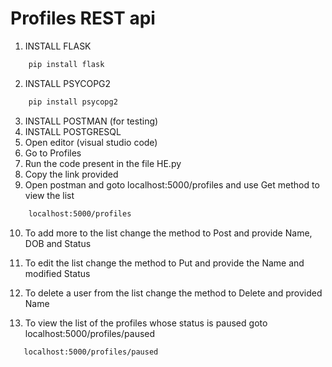 # Profiles REST api 
1. INSTALL FLASK 
```sh
    pip install flask
```
2. INSTALL PSYCOPG2
```sh
    pip install psycopg2
```
3. INSTALL POSTMAN (for testing)
4. INSTALL POSTGRESQL
5. Open editor (visual studio code)
6. Go to Profiles 
7. Run the code present in the file HE.py
8. Copy the link provided
9. Open postman and goto localhost:5000/profiles and use Get method to view the list
```sh
    localhost:5000/profiles
```
10. To add more to the list change the method to Post and provide Name, DOB and Status

11. To edit the list change the method to Put and provide the Name and modified Status

12. To delete a user from the list change the method to Delete and provided Name

13. To view the list of the profiles whose status is paused goto localhost:5000/profiles/paused
```sh
   localhost:5000/profiles/paused
```


